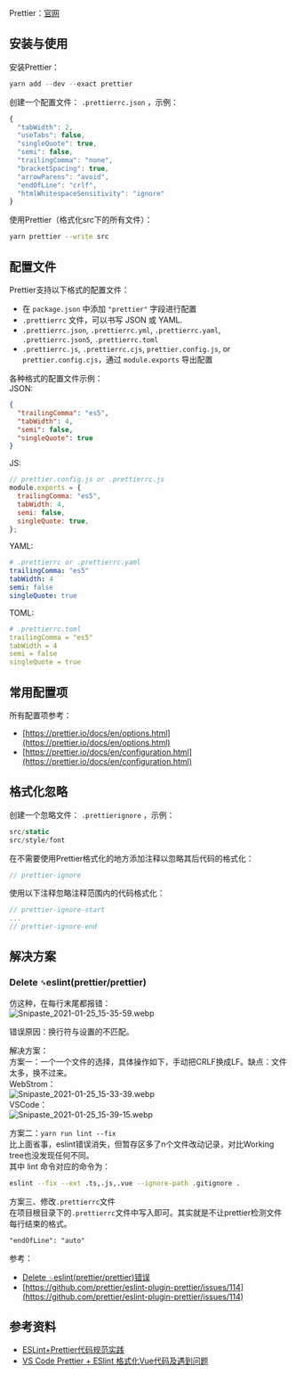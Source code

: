 Prettier：[官网](https://prettier.io/)

<a name="nnYQQ"></a>
## 安装与使用
安装Prettier：
```javascript
yarn add --dev --exact prettier
```

创建一个配置文件： `.prettierrc.json` ，示例：
```javascript
{
  "tabWidth": 2,
  "useTabs": false,
  "singleQuote": true,
  "semi": false,
  "trailingComma": "none",
  "bracketSpacing": true,
  "arrowParens": "avoid",
  "endOfLine": "crlf",
  "htmlWhitespaceSensitivity": "ignore"
}
```

使用Prettier（格式化src下的所有文件）：
```bash
yarn prettier --write src
```

<a name="Wc4E7"></a>
## 配置文件
Prettier支持以下格式的配置文件：

- 在 `package.json`  中添加 `"prettier"` 字段进行配置
- `.prettierrc` 文件，可以书写 JSON 或 YAML.
- `.prettierrc.json`, `.prettierrc.yml`, `.prettierrc.yaml`, `.prettierrc.json5`, `.prettierrc.toml`
- `.prettierrc.js`, `.prettierrc.cjs`, `prettier.config.js`, or `prettier.config.cjs`，通过 `module.exports` 导出配置<br />

各种格式的配置文件示例：<br />JSON:
```json
{
  "trailingComma": "es5",
  "tabWidth": 4,
  "semi": false,
  "singleQuote": true
}
```

JS:
```javascript
// prettier.config.js or .prettierrc.js
module.exports = {
  trailingComma: "es5",
  tabWidth: 4,
  semi: false,
  singleQuote: true,
};
```

YAML:
```yaml
# .prettierrc or .prettierrc.yaml
trailingComma: "es5"
tabWidth: 4
semi: false
singleQuote: true
```

TOML:
```yaml
# .prettierrc.toml
trailingComma = "es5"
tabWidth = 4
semi = false
singleQuote = true
```

<a name="HoINC"></a>
## 常用配置项
所有配置项参考：

- [https://prettier.io/docs/en/options.html](https://prettier.io/docs/en/options.html)
- [https://prettier.io/docs/en/configuration.html](https://prettier.io/docs/en/configuration.html)

<a name="UDs1r"></a>
## 格式化忽略
创建一个忽略文件： `.prettierignore` ，示例：
```javascript
src/static
src/style/font
```

在不需要使用Prettier格式化的地方添加注释以忽略其后代码的格式化：
```javascript
// prettier-ignore
```
使用以下注释忽略注释范围内的代码格式化：
```javascript
// prettier-ignore-start
...
// prettier-ignore-end
```

<a name="cETzK"></a>
## 解决方案
<a name="K4Bgc"></a>
### Delete `␍`eslint(prettier/prettier)
仿这种，在每行末尾都报错：<br />![Snipaste_2021-01-25_15-35-59.webp](https://cdn.nlark.com/yuque/0/2021/webp/2213540/1611560216742-9e80b3de-0036-4c49-827e-66b9181a3e0c.webp#align=left&display=inline&height=270&originHeight=327&originWidth=424&size=13898&status=done&style=none&width=350)

错误原因：换行符与设置的不匹配。

解决方案：<br />方案一：一个一个文件的选择，具体操作如下，手动把CRLF换成LF。缺点：文件太多，换不过来。<br />WebStrom：<br />![Snipaste_2021-01-25_15-33-39.webp](https://cdn.nlark.com/yuque/0/2021/webp/2213540/1611560036602-b64e5baf-fe42-45ed-87c2-45bdf75a8190.webp#align=left&display=inline&height=116&originHeight=116&originWidth=384&size=5044&status=done&style=none&width=384)<br />VSCode：<br />![Snipaste_2021-01-25_15-39-15.webp](https://cdn.nlark.com/yuque/0/2021/webp/2213540/1611560401795-0e736d44-b93c-4b19-931f-7cab0655a2cc.webp#align=left&display=inline&height=357&originHeight=357&originWidth=1278&size=50076&status=done&style=none&width=1278)

方案二：`yarn run lint --fix`<br />比上面省事，eslint错误消失，但暂存区多了n个文件改动记录，对比Working tree也没发现任何不同。<br />其中 lint 命令对应的命令为：
```bash
eslint --fix --ext .ts,.js,.vue --ignore-path .gitignore .
```

方案三、修改`.prettierrc`文件<br />在项目根目录下的`.prettierrc`文件中写入即可。其实就是不让prettier检测文件每行结束的格式。
```
"endOfLine": "auto"
```

参考：

- [Delete `␍`eslint(prettier/prettier)错误](https://blog.csdn.net/qq_27674439/article/details/111408453)
- [https://github.com/prettier/eslint-plugin-prettier/issues/114](https://github.com/prettier/eslint-plugin-prettier/issues/114)

<a name="RgD2A"></a>
## 参考资料

- [ESLint+Prettier代码规范实践](https://www.jianshu.com/p/dd07cca0a48e)
- [VS Code Prettier + ESlint 格式化Vue代码及遇到问题](https://zhuanlan.zhihu.com/p/64627216)

